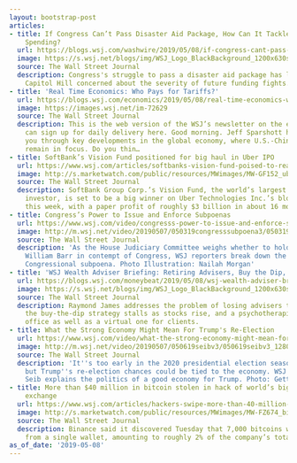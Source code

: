 ```yaml
---
layout: bootstrap-post
articles:
- title: If Congress Can’t Pass Disaster Aid Package, How Can It Tackle Debt Ceiling,
    Spending?
  url: https://blogs.wsj.com/washwire/2019/05/08/if-congress-cant-pass-disaster-aid-package-how-can-it-tackle-debt-ceiling-spending/
  image: https://s.wsj.net/blogs/img/WSJ_Logo_BlackBackground_1200x630social
  source: The Wall Street Journal
  description: Congress's struggle to pass a disaster aid package has left some on
    Capitol Hill concerned about the severity of future funding fights.
- title: 'Real Time Economics: Who Pays for Tariffs?'
  url: https://blogs.wsj.com/economics/2019/05/08/real-time-economics-who-pays-for-tariffs/
  image: https://images.wsj.net/im-72629
  source: The Wall Street Journal
  description: This is the web version of the WSJ’s newsletter on the economy. You
    can sign up for daily delivery here. Good morning. Jeff Sparshott here to take
    you through key developments in the global economy, where U.S.-China trade tensions
    remain in focus. Do you thin…
- title: SoftBank’s Vision Fund positioned for big haul in Uber IPO
  url: https://www.wsj.com/articles/softbanks-vision-fund-poised-to-reap-big-uber-gain/
  image: http://s.marketwatch.com/public/resources/MWimages/MW-GF152_uber03_ZG_20180308200824.jpg
  source: The Wall Street Journal
  description: SoftBank Group Corp.’s Vision Fund, the world’s largest technology
    investor, is set to be a big winner on Uber Technologies Inc.’s blockbuster IPO
    this week, with a paper profit of roughly $3 billion in about 16 months.
- title: Congress’s Power to Issue and Enforce Subpoenas
  url: https://www.wsj.com/video/congresss-power-to-issue-and-enforce-subpoenas/D04891F1-EF85-4E18-9C3A-A4A5444103C2.html
  image: http://m.wsj.net/video/20190507/050319congresssubpoena3/050319congresssubpoena3_1280x720.jpg
  source: The Wall Street Journal
  description: 'As the House Judiciary Committee weighs whether to hold Attorney General
    William Barr in contempt of Congress, WSJ reporters break down the power of the
    Congressional subpoena. Photo Illustration: Nailah Morgan'
- title: 'WSJ Wealth Adviser Briefing: Retiring Advisers, Buy the Dip, Virtual Therapists'
  url: https://blogs.wsj.com/moneybeat/2019/05/08/wsj-wealth-adviser-briefing-retiring-advisers-buy-the-dip-virtual-therapists/
  image: https://s.wsj.net/blogs/img/WSJ_Logo_BlackBackground_1200x630social
  source: The Wall Street Journal
  description: Raymond James addresses the problem of losing advisers to retirement;
    the buy-the-dip strategy stalls as stocks rise, and a psychotherapist has a physical
    office as well as a virtual one for clients.
- title: What the Strong Economy Might Mean For Trump's Re-Election
  url: https://www.wsj.com/video/what-the-strong-economy-might-mean-for-trump-re-election/5EF046A7-2603-4B0E-A137-3E167CD15994.html
  image: http://m.wsj.net/video/20190507/050619seibv3/050619seibv3_1280x720.jpg
  source: The Wall Street Journal
  description: 'It''s too early in the 2020 presidential election season to be definitive,
    but Trump''s re-election chances could be tied to the economy. WSJ''s Gerald F.
    Seib explains the politics of a good economy for Trump. Photo: Getty'
- title: More than $40 million in bitcoin stolen in hack of world’s biggest cryptocurrency
    exchange
  url: https://www.wsj.com/articles/hackers-swipe-more-than-40-million-of-bitcoin-from-cryptocurrency-exchange-11557296830?mod=hp_lead_pos9
  image: http://s.marketwatch.com/public/resources/MWimages/MW-FZ674_bitcoi_ZG_20171206104546.jpg
  source: The Wall Street Journal
  description: Binance said it discovered Tuesday that 7,000 bitcoins were stolen
    from a single wallet, amounting to roughly 2% of the company’s total bitcoin holdings.
as_of_date: '2019-05-08'
---
```


